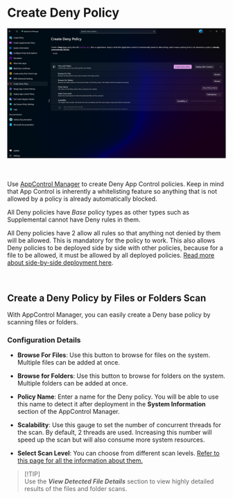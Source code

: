 # Create Deny Policy

<div align="center">

<img src="https://raw.githubusercontent.com/HotCakeX/.github/refs/heads/main/Pictures/PNG%20and%20JPG/AppControl%20Manager%20page%20screenshots/Create%20Deny%20policy.png" alt="AppControl Manager Application's Create Deny Policy Page">

</div>

<br>

<br>

Use [AppControl Manager](https://github.com/HotCakeX/Harden-Windows-Security/wiki/AppControl-Manager) to create Deny App Control policies. Keep in mind that App Control is inherently a whitelisting feature so anything that is not allowed by a policy is already automatically blocked.

All Deny policies have *Base* policy types as other types such as Supplemental cannot have Deny rules in them.

All Deny policies have 2 allow all rules so that anything not denied by them will be allowed. This is mandatory for the policy to work. This also allows Deny policies to be deployed side by side with other policies, because for a file to be allowed, it must be allowed by all deployed policies. [Read more about side-by-side deployment here](https://learn.microsoft.com/en-us/windows/security/application-security/application-control/app-control-for-business/design/deploy-multiple-appcontrol-policies).

<br>

## Create a Deny Policy by Files or Folders Scan

With AppControl Manager, you can easily create a Deny base policy by scanning files or folders.

### Configuration Details

* **Browse For Files**: Use this button to browse for files on the system. Multiple files can be added at once.

* **Browse for Folders**: Use this button to browse for folders on the system. Multiple folders can be added at once.

* **Policy Name**: Enter a name for the Deny policy. You will be able to use this name to detect it after deployment in the **System Information** section of the AppControl Manager.

* **Scalability**: Use this gauge to set the number of concurrent threads for the scan. By default, 2 threads are used. Increasing this number will speed up the scan but will also consume more system resources.

* **Select Scan Level**: You can choose from different scan levels. [Refer to this page for all the information about them.](https://github.com/HotCakeX/Harden-Windows-Security/wiki/WDAC-Rule-Levels-Comparison-and-Guide)

> [!TIP]\
> Use the ***View Detected File Details*** section to view highly detailed results of the files and folder scans.

<br>
